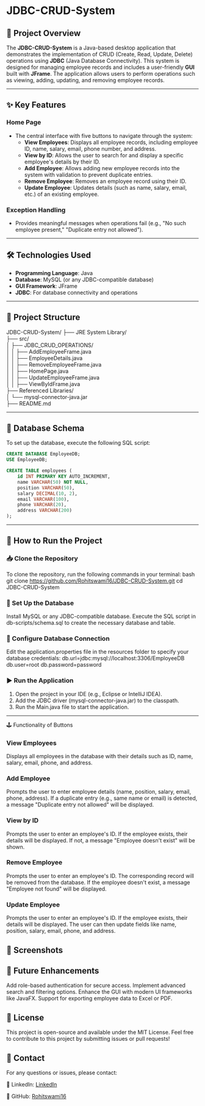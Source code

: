 # JDBC-CRUD-System

## 📜 Project Overview

The **JDBC-CRUD-System** is a Java-based desktop application that demonstrates the implementation of CRUD (Create, Read, Update, Delete) operations using **JDBC** (Java Database Connectivity). This system is designed for managing employee records and includes a user-friendly **GUI** built with **JFrame**. The application allows users to perform operations such as viewing, adding, updating, and removing employee records.

---

## ✨ Key Features

### Home Page
- The central interface with five buttons to navigate through the system:
  - **View Employees**: Displays all employee records, including employee ID, name, salary, email, phone number, and address.
  - **View by ID**: Allows the user to search for and display a specific employee's details by their ID.
  - **Add Employee**: Allows adding new employee records into the system with validation to prevent duplicate entries.
  - **Remove Employee**: Removes an employee record using their ID.
  - **Update Employee**: Updates details (such as name, salary, email, etc.) of an existing employee.
  
### Exception Handling
- Provides meaningful messages when operations fail (e.g., "No such employee present," "Duplicate entry not allowed").

---

## 🛠️ Technologies Used

- **Programming Language**: Java
- **Database**: MySQL (or any JDBC-compatible database)
- **GUI Framework**: JFrame
- **JDBC**: For database connectivity and operations

---

## 📂 Project Structure

JDBC-CRUD-System/
├── JRE System Library/                  
├── src/                                 
│   ├── JDBC_CRUD_OPERATIONS/           
│   │   ├── AddEmployeeFrame.java                
│   │   ├── EmployeeDetails.java             
│   │   ├── RemoveEmployeeFrame.java             
│   │   ├── HomePage.java  
│   │   ├── UpdateEmployeeFrame.java   
│   │   ├── ViewByIdFrame.java                         
├── Referenced Libraries/                
│   └── mysql-connector-java.jar        
├── README.md                            


---

## 📄 Database Schema

To set up the database, execute the following SQL script:

```sql
CREATE DATABASE EmployeeDB;
USE EmployeeDB;

CREATE TABLE employees (
    id INT PRIMARY KEY AUTO_INCREMENT,
    name VARCHAR(50) NOT NULL,
    position VARCHAR(50),
    salary DECIMAL(10, 2),
    email VARCHAR(100),
    phone VARCHAR(20),
    address VARCHAR(200)
);
```

--- 

## 🚀 How to Run the Project

### 📥 Clone the Repository
To clone the repository, run the following commands in your terminal:
bash
git clone https://github.com/Rohitswami16/JDBC-CRUD-System.git
cd JDBC-CRUD-System

### 🔧 Set Up the Database
Install MySQL or any JDBC-compatible database.
Execute the SQL script in db-scripts/schema.sql to create the necessary database and table.
### 🔧 Configure Database Connection
Edit the application.properties file in the resources folder to specify your database credentials:
db.url=jdbc:mysql://localhost:3306/EmployeeDB
db.user=root
db.password=password

### ▶️ Run the Application
1. Open the project in your IDE (e.g., Eclipse or IntelliJ IDEA).
2. Add the JDBC driver (mysql-connector-java.jar) to the classpath.
3. Run the Main.java file to start the application.

---

🕹️ Functionality of Buttons
### View Employees
Displays all employees in the database with their details such as ID, name, salary, email, phone, and address.
### Add Employee
Prompts the user to enter employee details (name, position, salary, email, phone, address).
If a duplicate entry (e.g., same name or email) is detected, a message "Duplicate entry not allowed" will be displayed.
### View by ID
Prompts the user to enter an employee's ID.
If the employee exists, their details will be displayed.
If not, a message "Employee doesn't exist" will be shown.
### Remove Employee
Prompts the user to enter an employee's ID.
The corresponding record will be removed from the database.
If the employee doesn't exist, a message "Employee not found" will be displayed.
### Update Employee
Prompts the user to enter an employee's ID.
If the employee exists, their details will be displayed.
The user can then update fields like name, position, salary, email, phone, and address.

## 📸 Screenshots


## 🚀 Future Enhancements
Add role-based authentication for secure access.
Implement advanced search and filtering options.
Enhance the GUI with modern UI frameworks like JavaFX.
Support for exporting employee data to Excel or PDF.
## 📜 License
This project is open-source and available under the MIT License. Feel free to contribute to this project by submitting issues or pull requests!

## 📧 Contact
For any questions or issues, please contact:

🔗 LinkedIn: [LinkedIn](https://www.linkedin.com/in/rohit-swami16/)

🐙 GitHub: [Rohitswami16](https://github.com/Rohitswami16)
